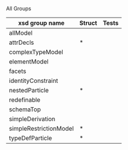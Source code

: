 All Groups

| xsd group name | Struct  | Tests |
| -------------- | ------- | ----- |
|allModel
|attrDecls| * |
|complexTypeModel
|elementModel
|facets
|identityConstraint
|nestedParticle| * |
|redefinable
|schemaTop
|simpleDerivation
|simpleRestrictionModel| * |
|typeDefParticle| * |
